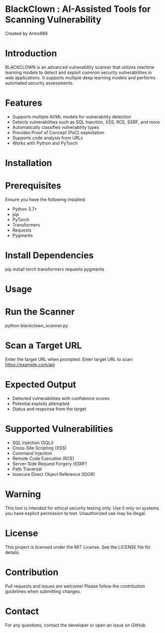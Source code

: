 # BlackClown : AI-Assisted Tools for Scanning Vulnerability
 Created by Armx888

# Introduction
BLACKCLOWN is an advanced vulnerability scanner that utilizes machine learning models to detect and exploit common security vulnerabilities in web applications. It supports multiple deep learning models and performs automated security assessments.

# Features
   * Supports multiple AI/ML models for vulnerability detection
   * Detects vulnerabilities such as SQL Injection, XSS, RCE, SSRF, and more
   * Automatically classifies vulnerability types
   * Provides Proof of Concept (PoC) exploitation
   * Supports code analysis from URLs
   * Works with Python and PyTorch

# Installation
# Prerequisites

Ensure you have the following installed:

   * Python 3.7+
   * pip
   * PyTorch
   * Transformers
   * Requests
   * Pygments

# Install Dependencies

pip install torch transformers requests pygments

# Usage

# Run the Scanner

python blackclown_scanner.py

# Scan a Target URL

Enter the target URL when prompted:
Enter target URL to scan: https://example.com/api

# Expected Output

   * Detected vulnerabilities with confidence scores
   * Potential exploits attempted
   * Status and response from the target

# Supported Vulnerabilities

   * SQL Injection (SQLi)
   * Cross-Site Scripting (XSS)
   * Command Injection
   * Remote Code Execution (RCE)
   * Server-Side Request Forgery (SSRF)
   * Path Traversal
   * Insecure Direct Object Reference (IDOR)

# Warning

This tool is intended for ethical security testing only. Use it only on systems you have explicit permission to test. Unauthorized use may be illegal.

# License

This project is licensed under the MIT License. See the LICENSE file for details.

# Contribution

Pull requests and issues are welcome! Please follow the contribution guidelines when submitting changes.

# Contact

For any questions, contact the developer or open an issue on GitHub.
